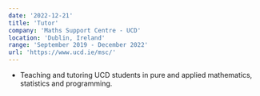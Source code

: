 ```yaml
---
date: '2022-12-21'
title: 'Tutor'
company: 'Maths Support Centre - UCD'
location: 'Dublin, Ireland'
range: 'September 2019 - December 2022'
url: 'https://www.ucd.ie/msc/'
---
```


- Teaching and tutoring UCD students in pure and applied mathematics, statistics and programming.
